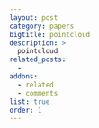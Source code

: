 ```yaml
---
layout: post
category: papers
bigtitle: pointcloud
description: >
  pointcloud
related_posts:
  -
addons:
  - related
  - comments
list: true
order: 1
---
```

